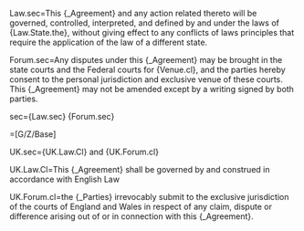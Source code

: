 Law.sec=This {_Agreement} and any action related thereto will be governed, controlled, interpreted, and defined by and under the laws of {Law.State.the}, without giving effect to any conflicts of laws principles that require the application of the law of a different state.

Forum.sec=Any disputes under this {_Agreement} may be brought in the state courts and the Federal courts for {Venue.cl}, and the parties hereby consent to the personal jurisdiction and exclusive venue of these courts. This {_Agreement} may not be amended except by a writing signed by both parties.

sec={Law.sec}  {Forum.sec}

=[G/Z/Base]

UK.sec={UK.Law.Cl} and {UK.Forum.cl}

UK.Law.Cl=This {_Agreement} shall be governed by and construed in accordance with English Law

UK.Forum.cl=the {_Parties} irrevocably submit to the exclusive jurisdiction of the courts of England and Wales in respect of any claim, dispute or difference arising out of or in connection with this {_Agreement}.
